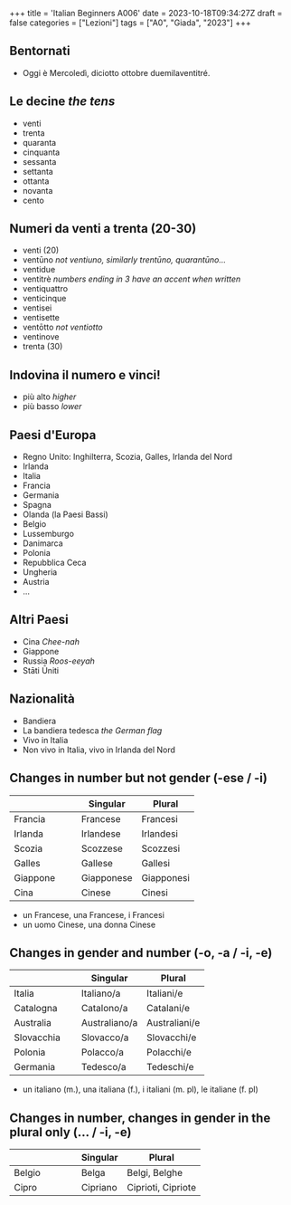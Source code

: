 +++
title = 'Italian Beginners A006'
date = 2023-10-18T09:34:27Z
draft = false
categories = ["Lezioni"]
tags = ["A0", "Giada", "2023"]
+++

## Bentornati

- Oggi è Mercoledì, diciotto ottobre duemilaventitré.

## Le decine *the tens*

- venti
- trenta
- quaranta
- cinquanta
- sessanta
- settanta
- ottanta
- novanta
- cento

## Numeri da venti a trenta (20-30)

- venti (20)
- ventūno *not ventiuno, similarly trentūno, quarantūno...*
- ventidue
- ventitrè *numbers ending in 3 have an accent when written*
- ventiquattro
- venticinque
- ventisei
- ventisette
- ventōtto *not ventiotto*
- ventinove
- trenta (30)

## Indovina il numero e vinci!

- più alto *higher*
- più basso *lower*

## Paesi d'Europa

- Regno Unito: Inghilterra, Scozia, Galles, Irlanda del Nord
- Irlanda
- Italia
- Francia
- Germania
- Spagna
- Olanda (la Paesi Bassi)
- Belgio
- Lussemburgo
- Danimarca
- Polonia
- Repubblica Ceca
- Ungheria
- Austria
- ...

## Altri Paesi

- Cina *Chee-nah*
- Giappone
- Russia *Roos-eeyah*
- Stāti Ūniti

## Nazionalità

- Bandiera
- La bandiera tedesca *the German flag*
- Vivo in Italia
- Non vivo in Italia, vivo in Irlanda del Nord

## Changes in number but not gender (-ese / -i)

|&nbsp;&nbsp;&nbsp;&nbsp;&nbsp;&nbsp;&nbsp;&nbsp;&nbsp;&nbsp;&nbsp;&nbsp;&nbsp;&nbsp;&nbsp;&nbsp;&nbsp;&nbsp;&nbsp;&nbsp;&nbsp;&nbsp;&nbsp;&nbsp; | Singular | Plural |
|----------|----------|----------|
| Francia | Francese | Francesi |
| Irlanda | Irlandese | Irlandesi |
| Scozia | Scozzese  | Scozzesi |
| Galles | Gallese | Gallesi |
| Giappone | Giapponese | Giapponesi |
| Cina | Cinese | Cinesi |

- un Francese, una Francese, i Francesi
- un uomo Cinese, una donna Cinese

## Changes in gender and number (-o, -a / -i, -e)

|&nbsp;&nbsp;&nbsp;&nbsp;&nbsp;&nbsp;&nbsp;&nbsp;&nbsp;&nbsp;&nbsp;&nbsp;&nbsp;&nbsp;&nbsp;&nbsp;&nbsp;&nbsp;&nbsp;&nbsp;&nbsp;&nbsp;&nbsp;&nbsp; | Singular | Plural |
|----------|----------|----------|
| Italia | Italiano/a | Italiani/e |
| Catalogna | Catalono/a | Catalani/e |
| Australia | Australiano/a | Australiani/e |
| Slovacchia | Slovacco/a | Slovacchi/e |
| Polonia | Polacco/a | Polacchi/e |
| Germania | Tedesco/a | Tedeschi/e |

- un italiano (m.), una italiana (f.), i italiani (m. pl), le italiane (f. pl)

## Changes in number, changes in gender in the plural only (... / -i, -e)

|&nbsp;&nbsp;&nbsp;&nbsp;&nbsp;&nbsp;&nbsp;&nbsp;&nbsp;&nbsp;&nbsp;&nbsp;&nbsp;&nbsp;&nbsp;&nbsp;&nbsp;&nbsp;&nbsp;&nbsp;&nbsp;&nbsp;&nbsp;&nbsp; | Singular | Plural |
|----------|----------|----------|
| Belgio | Belga | Belgi, Belghe |
| Cipro | Cipriano | Ciprioti, Cipriote |
